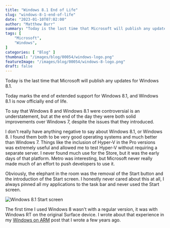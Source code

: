 ```yaml
---
title: "Windows 8.1 End of Life"
slug: "windows-8-1-end-of-life"
date: "2023-01-10T07:02:00"
author: "Matthew Burr"
summary: "Today is the last time that Microsoft will publish any updates for Windows 8.1. Today marks the end of extended support for Windows 8.1, and Windows 8.1 is now officially end of life. To say that Windows 8 and Windows 8.1 were controversial is an understatement, but at the end of the day they were both solid improvements over Windows 7, despite the issues that they introduced."
tags: [
    "Microsoft",
    "Windows",
]
categories: [ "Blog" ]
thumbnail: "/images/blog/00054/windows-logo.png"
featureImage: "/images/blog/00054/windows-8-logo.png"
draft: false
---
```


Today is the last time that Microsoft will publish any updates for Windows 8.1.

Today marks the end of extended support for Windows 8.1, and Windows 8.1 is now officially end of life.

To say that Windows 8 and Windows 8.1 were controversial is an understatement, but at the end of the day they were both solid improvements over Windows 7, despite the issues that they introduced.

I don't really have anything negative to say about Windows 8.1, or Windows 8. I found them both to be very good operating systems and much better than Windows 7. Things like the inclusion of Hyper-V in the Pro versions was extremely useful and allowed me to test Hyper-V without requiring a separate server. I never found much use for the Store, but it was the early days of that platform. Metro was interesting, but Microsoft never really made much of an effort to push developers to use it.

Obviously, the elephant in the room was the removal of the Start button and the introduction of the Start screen. I honestly never cared about this at all, I always pinned all my applications to the task bar and never used the Start screen.

![Windows 8.1 Start screen](/images/blog/00054/windows-8-1-start-screen.png "Windows 8.1 Start screen")

The first time I used Windows 8 wasn't with a regular version, it was with Windows RT on the original Surface device. I wrote about that experience in my [Windows on ARM](/blog/2018/08/05/windows-on-arm/) post that I wrote a few years ago.
